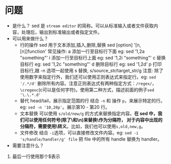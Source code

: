  # 问题
 - 是什么？
  sed 是 `stream editor` 的简称。可以从标准输入或者文件获取内容，处理后，输出到标准输出或者指定文件。
 - 可以用来做什么？
   - 行的操作
    sed 用于文本添加,插入,删除,替换
    sed [option] '[n, [n]]function'
    常见操作:
    a 添加一行至目标行下面 eg: sed '1,2a "something"'
    i 添加一行至目标行上面 eg: sed '1,2i "something"'
    c 替换目标行 eg: sed '1,2c "something"'
    d 删除目标行 eg: sed '1,2d'
    p 打印目标行,跟 -n 选项一起使用
    s 替换, s/source_str/target_str/g
 注意:
    除了使用数字来指定行外，我们还可以使用正则表达式来指定行。eg: `sed '/.*/d'` 删除所有内容。注意正则表达式有两种指定方式：`/regex/`，`\cregexc`(c可以是任何字符)。使用第二种方式，描述前面的例子`sed '\.\.*.d'`
   - 替代 head/tail，展示指定范围的行
    结合 `-n` 和 操作 `p`，来展示特定的行。eg: `sed -n '10,20p'`。展示第10 - 第20 行。
   - 文本替换
    可以使用 `s/old/new/g` 的方式来替换指定内容。**在 sed 中，我们可以使用任何符号(除了\\和\n)来替换\\作为分隔符， 对于内容中出现的分隔符，需要使用\\转义**。比如，我们也可以使用`s,old,new,g`。
   - 文件修改
    结合 `-i`选项，可以直接修改文件内容。eg:
    `sed -i 's/handle/handler/g' file`
    把 file 中的所有 handle 替换为 handler。
 - 需要注意什么？
 1. 最后一行使用那个$表示